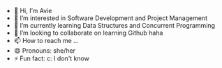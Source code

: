 - 👋 Hi, I’m Avie
- 👀 I’m interested in Software Development and Project Management
- 🌱 I’m currently learning Data Structures and Concurrent Programming
- 💞️ I’m looking to collaborate on learning Github haha
- 📫 How to reach me ...
- 😄 Pronouns: she/her
- ⚡ Fun fact: c: I don't know

<!---
savoury-flavery/savoury-flavery is a ✨ special ✨ repository because its `README.md` (this file) appears on your GitHub profile.
You can click the Preview link to take a look at your changes.
--->
